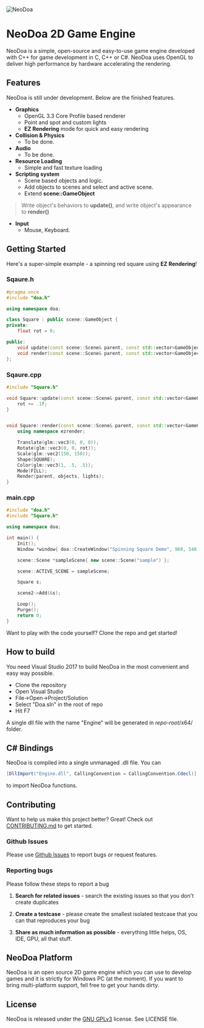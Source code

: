 ![NeoDoa](https://user-images.githubusercontent.com/25724155/72576385-9ca35100-38e0-11ea-9f10-5de3852e6df3.png "NeoDoa Logo")

# NeoDoa 2D Game Engine

NeoDoa is a simple, open-source and easy-to-use game engine developed with C++ for game development in C, C++ or C#. NeoDoa uses OpenGL to deliver high performance by hardware accelerating the rendering.

## Features

NeoDoa is still under development. Below are the finished features.

* **Graphics**
    * OpenGL 3.3 Core Profile based renderer
    * Point and spot and custom lights
	* __EZ Rendering__ mode for quick and easy rendering
* **Collision & Physics**
    * To be done.
* **Audio**
    * To be done.
* **Resource Loading**
    * Simple and fast texture loading
* **Scripting system**
	* Scene based objects and logic.
	* Add objects to scenes and select and active scene.  
    * Extend __scene::GameObject__
>   Write object's behaviors to __update()__, and write object's appearance to __render()__
* **Input**
    * Mouse, Keyboard.

## Getting Started

Here's a super-simple example - a spinning red square using __EZ Rendering__!

### Sqaure.h
```c++
#pragma once
#include "doa.h"

using namespace doa;

class Square : public scene::GameObject {
private:
	float rot = 0;

public:
	void update(const scene::Scene& parent, const std::vector<GameObject*>& objects, const std::vector<scene::Light*>& lights) override;
	void render(const scene::Scene& parent, const std::vector<GameObject*>& objects, const std::vector<scene::Light*>& lights) const override;
};
```

### Sqaure.cpp
```c++
#include "Square.h"

void Square::update(const scene::Scene& parent, const std::vector<GameObject*>& objects, const std::vector<scene::Light*>& lights) {
	rot += .1f;
}


void Square::render(const scene::Scene& parent, const std::vector<GameObject*>& objects, const std::vector<scene::Light*>& lights) const {
	using namespace ezrender;

	Translate(glm::vec3(0, 0, 0));
	Rotate(glm::vec3(0, 0, rot));
	Scale(glm::vec2(150, 150));
	Shape(SQUARE);
	Color(glm::vec3(1, .5, .5));
	Mode(FILL);
	Render(parent, objects, lights);
}
```

### main.cpp
```c++
#include "doa.h"
#include "Square.h"

using namespace doa;

int main() {
	Init();
	Window *window{ doa::CreateWindow("Spinning Square Demo", 960, 540, false) };

	scene::Scene *sampleScene{ new scene::Scene("sample") };

	scene::ACTIVE_SCENE = sampleScene;

	Square s;

	scene2->Add(&s);

	Loop();
	Purge();
	return 0;
}
```

Want to play with the code yourself? Clone the repo and get started!

## How to build

You need Visual Studio 2017 to build NeoDoa in the most convenient and easy way possible.

 * Clone the repository
 * Open Visual Studio
 * File->Open->Project/Solution
 * Select "Doa.sln" in the root of repo
 * Hit F7
 
A single dll file with the name "Engine" will be generated in _repo-root_/x64/ folder.


## C# Bindings

NeoDoa is compiled into a single unmanaged .dll file. You can 

```c#
[DllImport("Engine.dll", CallingConvention = CallingConvention.Cdecl)]
```

to import NeoDoa functions.

## Contributing

Want to help us make this project better? Great!
Check out [CONTRIBUTING.md](https://github.com/aeris170/NeoDoa/blob/master/CONTRIBUTING.md) to get started.

### Github Issues

Please use [Github Issues](https://github.com/aeris170/NeoDoa/issues) to report bugs or request features.

### Reporting bugs

Please follow these steps to report a bug

1. **Search for related issues** - search the existing issues so that you don't create duplicates

2. **Create a testcase** - please create the smallest isolated testcase that you can that reproduces your bug

3. **Share as much information as possible** - everything little helps, OS, IDE, GPU, all that stuff.

## NeoDoa Platform

NeoDoa is an open source 2D game engine which you can use to develop games and it is strictly for Windows PC (at the moment). If you want to bring multi-platform support, fell free to get your hands dirty.

## License

NeoDoa is released under the [GNU GPLv3](https://choosealicense.com/licenses/gpl-3.0/) license. See LICENSE file.